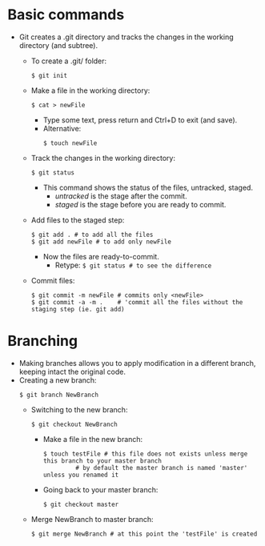 # Basic commands
- Git creates a .git directory and tracks the changes in the working directory (and subtree).
	- To create a .git/ folder:
		```
		$ git init
		```
	- Make a file in the working directory: 
		```
		$ cat > newFile
		```
		- Type some text, press return and Ctrl+D to exit (and save).
		- Alternative:
			```
			$ touch newFile
			```
	- Track the changes in the working directory:
		```
		$ git status
		```
		- This command shows the status of the files, untracked, staged.
			+ _untracked_ is the stage after the commit.
			+ _staged_ is the stage before you are ready to commit.

	- Add files to the staged step:
		```
		$ git add . # to add all the files
		$ git add newFile # to add only newFile
		```
		- Now the files are ready-to-commit.
			+ Retype: `$ git status # to see the difference`
	
	- Commit files:
		```
		$ git commit -m newFile # commits only <newFile>
		$ git commit -a -m . 	# 'commit all the files without the staging step (ie. git add)
		```
# Branching
- Making branches allows you to apply modification in a different branch, keeping intact the original code.
- Creating a new branch:
	```
	$ git branch NewBranch
	```
	- Switching to the new branch:
		```
		$ git checkout NewBranch
		```
		- Make a file in the new branch:
			```
			$ touch testFile # this file does not exists unless merge this branch to your master branch
					 # by default the master branch is named 'master' unless you renamed it
			```
		- Going back to your master branch:
			```
			$ git checkout master
			```
	- Merge NewBranch to master branch:
		```
		$ git merge NewBranch # at this point the 'testFile' is created
		```

